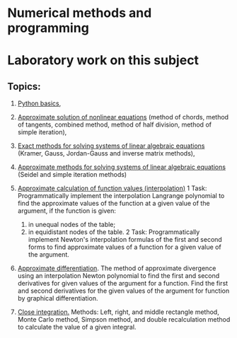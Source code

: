 # Numerical methods and programming
# Laboratory work on this subject

## Topics:
1. [Python basics](https://github.com/Sviatoslav1886/Numerical_methods_and_programming/blob/main/python_basic.ipynb),
2. [Approximate solution of nonlinear equations](https://github.com/Sviatoslav1886/Numerical_methods_and_programming/blob/main/approximate_solution_of_nonlinear_equations.ipynb) (method of chords, method of tangents, combined method, method of half division, method of simple iteration),
3. [Exact methods for solving systems of linear algebraic equations](https://github.com/Sviatoslav1886/Numerical_methods_and_programming/blob/main/solving_systems_of_linear_algebraic.ipynb) (Kramer, Gauss, Jordan-Gauss and inverse matrix methods),
4. [Approximate methods for solving systems of linear algebraic equations](https://github.com/Sviatoslav1886/Numerical_methods_and_programming/blob/main/approximate_methods_for_solving_systems_of_linear_algebraic_equations.ipynb) (Seidel and simple iteration methods)
5. [Approximate calculation of function values (interpolation)]()
1 Task: Programmatically implement the interpolation Langrange polynomial to find the approximate values of the function at a given value of the argument, if the function is given: 
   1) in unequal nodes of the table; 
   2) in equidistant nodes of the table. 
2 Task: Programmatically implement Newton's interpolation formulas of the first and second forms to find approximate values of a function for a given value of the argument.

6. [Approximate differentiation](https://github.com/Sviatoslav1886/Numerical_methods_and_programming/blob/main/approximate_differentiation.ipynb). The method of approximate divergence using an interpolation Newton polynomial to find the first and second derivatives for given values of the argument for a function. Find the first and second derivatives for the given values of the argument for function by graphical differentiation.
7. [Close integration.](https://github.com/Sviatoslav1886/Numerical_methods_and_programming/blob/main/close_integration.ipynb) Methods: Left, right, and middle rectangle method, Monte Carlo method, Simpson method, and double recalculation method to calculate the value of a given integral.

